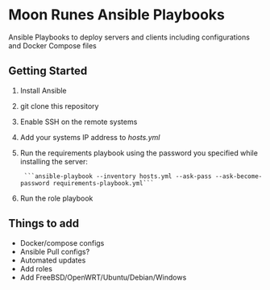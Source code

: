 # Moon Runes Ansible Playbooks
Ansible Playbooks to deploy servers and clients including configurations and Docker Compose files

## Getting Started
1. Install Ansible
2. git clone this repository
3. Enable SSH on the remote systems
4. Add your systems IP address to *hosts.yml*
5. Run the requirements playbook using the password you specified while installing the server:

        ```ansible-playbook --inventory hosts.yml --ask-pass --ask-become-password requirements-playbook.yml```
6. Run the role playbook

## Things to add
- Docker/compose configs
- Ansible Pull configs?
- Automated updates
- Add roles
- Add FreeBSD/OpenWRT/Ubuntu/Debian/Windows
